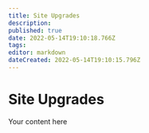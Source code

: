 ```yaml
---
title: Site Upgrades
description: 
published: true
date: 2022-05-14T19:10:18.766Z
tags: 
editor: markdown
dateCreated: 2022-05-14T19:10:15.796Z
---
```


# Site Upgrades
Your content here